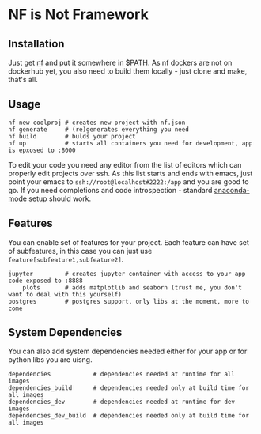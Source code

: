 NF is Not Framework
===================

Installation
------------

Just get [nf](https://github.com/iced/nf/blob/master/nf) and put it somewhere in $PATH. As nf dockers are not on dockerhub yet, you also need to build them locally - just clone and make, that's all.

Usage
-----

    nf new coolproj # creates new project with nf.json
    nf generate     # (re)generates everything you need
    nf build        # bulds your project
    nf up           # starts all containers you need for development, app is epxosed to :8000

To edit your code you need any editor from the list of editors which can properly edit projects over ssh. As this list starts and ends with emacs, just point your emacs to `ssh://root@localhost#2222:/app` and you are good to go. If you need completions and code introspection - standard [anaconda-mode](https://github.com/proofit404/anaconda-mode) setup should work.

Features
--------

You can enable set of features for your project. Each feature can have set of subfeatures, in this case you can just use `feature[subfeature1,subfeature2]`.

    jupyter         # creates jupyter container with access to your app code exposed to :8888
        plots       # adds matplotlib and seaborn (trust me, you don't want to deal with this yourself)
    postgres        # postgres support, only libs at the moment, more to come

System Dependencies
-------------------

You can also add system dependencies needed either for your app or for python libs you are uisng.

    dependencies            # dependencies needed at runtime for all images
    dependencies_build      # dependencies needed only at build time for all images
    dependencies_dev        # dependencies needed at runtime for dev images
    dependencies_dev_build  # dependencies needed only at build time for all images
